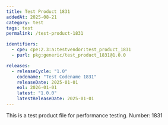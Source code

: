 ```yaml
---
title: Test Product 1831
addedAt: 2025-08-21
category: test
tags: test
permalink: /test-product-1831

identifiers:
  - cpe: cpe:2.3:a:testvendor:test_product_1831
  - purl: pkg:generic/test_product_1831@1.0.0

releases:
  - releaseCycle: "1.0"
    codename: "Test Codename 1831"
    releaseDate: 2025-01-01
    eol: 2026-01-01
    latest: "1.0.0"
    latestReleaseDate: 2025-01-01
---
```


This is a test product file for performance testing. Number: 1831
